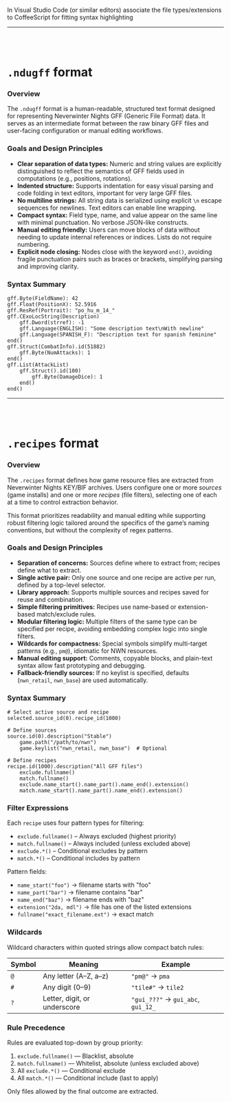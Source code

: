 
In Visual Studio Code (or similar editors) associate the file types/extensions to CoffeeScript for fitting syntax highlighting

---

<br><br>

# `.ndugff` format

### Overview

The `.ndugff` format is a human-readable, structured text format designed for representing Neverwinter Nights GFF (Generic File Format) data. It serves as an intermediate format between the raw binary GFF files and user-facing configuration or manual editing workflows.

### Goals and Design Principles

- **Clear separation of data types:** Numeric and string values are explicitly distinguished to reflect the semantics of GFF fields used in computations (e.g., positions, rotations).
- **Indented structure:** Supports indentation for easy visual parsing and code folding in text editors, important for very large GFF files.
- **No multiline strings:** All string data is serialized using explicit `\n` escape sequences for newlines. Text editors can enable line wrapping.
- **Compact syntax:** Field type, name, and value appear on the same line with minimal punctuation. No verbose JSON-like constructs.
- **Manual editing friendly:** Users can move blocks of data without needing to update internal references or indices. Lists do not require numbering.
- **Explicit node closing:** Nodes close with the keyword `end()`, avoiding fragile punctuation pairs such as braces or brackets, simplifying parsing and improving clarity.

### Syntax Summary

```
gff.Byte(FieldName): 42
gff.Float(PositionX): 52.5916
gff.ResRef(Portrait): "po_hu_m_14_"
gff.CExoLocString(Description)
    gff.Dword(strref): -1
    gff.Language(ENGLISH): "Some description text\nWith newline"
    gff.Language(SPANISH_F): "Description text for spanish feminine"
end()
gff.Struct(CombatInfo).id(51882)
    gff.Byte(NumAttacks): 1
end()
gff.List(AttackList)
    gff.Struct().id(100)
        gff.Byte(DamageDice): 1
    end()
end()
```

---

<br><br>

# `.recipes` format

### Overview

The `.recipes` format defines how game resource files are extracted from Neverwinter Nights KEY/BIF archives. Users configure one or more *sources* (game installs) and one or more *recipes* (file filters), selecting one of each at a time to control extraction behavior.

This format prioritizes readability and manual editing while supporting robust filtering logic tailored around the specifics of the game’s naming conventions, but without the complexity of regex patterns.

### Goals and Design Principles

- **Separation of concerns:** Sources define where to extract from; recipes define what to extract.
- **Single active pair:** Only one source and one recipe are active per run, defined by a top-level selector.
- **Library approach:** Supports multiple sources and recipes saved for reuse and combination.
- **Simple filtering primitives:** Recipes use name-based or extension-based match/exclude rules.
- **Modular filtering logic:** Multiple filters of the same type can be specified per recipe, avoiding embedding complex logic into single filters.
- **Wildcards for compactness:** Special symbols simplify multi-target patterns (e.g., `pm@`), idiomatic for NWN resources.
- **Manual editing support:** Comments, copyable blocks, and plain-text syntax allow fast prototyping and debugging.
- **Fallback-friendly sources:** If no keylist is specified, defaults (`nwn_retail`, `nwn_base`) are used automatically.

### Syntax Summary

```
# Select active source and recipe
selected.source_id(0).recipe_id(1000)

# Define sources
source.id(0).description("Stable")
    game.path("/path/to/nwn")
    game.keylist("nwn_retail, nwn_base")  # Optional

# Define recipes
recipe.id(1000).description("All GFF files")
    exclude.fullname()
    match.fullname()
    exclude.name_start().name_part().name_end().extension()
    match.name_start().name_part().name_end().extension()
```

### Filter Expressions

Each `recipe` uses four pattern types for filtering:

- `exclude.fullname()` – Always excluded (highest priority)
- `match.fullname()` – Always included (unless excluded above)
- `exclude.*()` – Conditional excludes by pattern
- `match.*()` – Conditional includes by pattern

Pattern fields:

- `name_start("foo")` → filename starts with "foo"
- `name_part("bar")` → filename contains "bar"
- `name_end("baz")` → filename ends with "baz"
- `extension("2da, mdl")` → file has one of the listed extensions
- `fullname("exact_filename.ext")` → exact match

### Wildcards

Wildcard characters within quoted strings allow compact batch rules:

| Symbol | Meaning                     | Example             |
|--------|-----------------------------|---------------------|
| `@`    | Any letter (A–Z, a–z)       | `"pm@"` → `pma`     |
| `#`    | Any digit (0–9)             | `"tile#"` → `tile2` |
| `?`    | Letter, digit, or underscore| `"gui_???"` → `gui_abc`, `gui_12_` |

### Rule Precedence

Rules are evaluated top-down by group priority:

1. `exclude.fullname()` — Blacklist, absolute
2. `match.fullname()` — Whitelist, absolute (unless excluded above)
3. All `exclude.*()` — Conditional exclude
4. All `match.*()` — Conditional include (last to apply)

Only files allowed by the final outcome are extracted.

